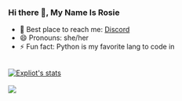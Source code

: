 ### Hi there 👋, My Name Is Rosie
  - 💬 Best place to reach me: [Discord](https://discord.com/users/946883211399680040)
  - 😄 Pronouns: she/her
  - ⚡ Fun fact: Python is my favorite lang to code in 
  <br>
<a href="https://github.com/explolt">
  <img align="center" src="https://github-readme-stats.vercel.app/api?username=explolt&show_icons=true&include_all_commits=true&show_icons=true&title_color=fff&icon_color=79ff97&text_color=9f9f9f&bg_color=151515" alt="Expliot's stats" />
</a>
<br><br>
<a href="https://github.com/explolt?tab=repositories">
  <img align="center" src="https://github-readme-stats.vercel.app/api/top-langs/?username=explolt&layout=compact&show_icons=true&title_color=fff&icon_color=79ff97&text_color=9f9f9f&bg_color=151515" />
</a>
<br>
<br>
